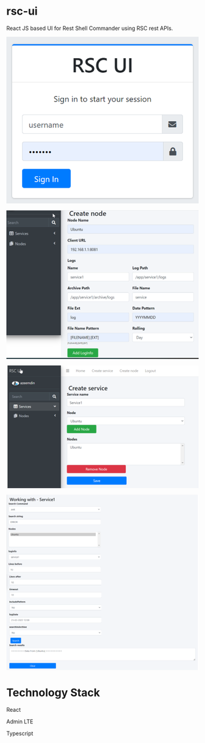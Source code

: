 # rsc-ui
React JS based UI for Rest Shell Commander using RSC rest APIs.

![alt login](https://raw.githubusercontent.com/techvisionz/rsc-ui/main/screenshots/login.png)

![alt home](https://raw.githubusercontent.com/techvisionz/rsc-ui/main/screenshots/createnode.png)

![alt home](https://raw.githubusercontent.com/techvisionz/rsc-ui/main/screenshots/createservice.png)

![alt home](https://raw.githubusercontent.com/techvisionz/rsc-ui/main/screenshots/useservice.png)

# Technology Stack

React

Admin LTE

Typescript
